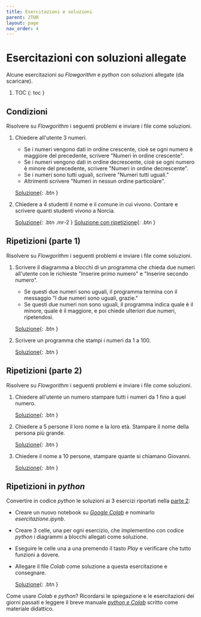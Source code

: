 ```yaml
---
title: Esercitazioni e soluzioni
parent: 2TUR
layout: page
nav_order: 4
---
```


# Esercitazioni con soluzioni allegate

Alcune esercitazioni su _Flowgorithm_ e _python_ con soluzioni allegate (da scaricare).

1. TOC
{: toc }

## Condizioni

Risolvere su _Flowgorithm_ i seguenti problemi e inviare i file come soluzioni.

1. Chiedere all'utente 3 numeri.
   - Se i numeri vengono dati in ordine crescente, cioè se ogni numero
     è maggiore del precedente, scrivere "Numeri in ordine crescente".
   - Se i numeri vengono dati in ordine decrescente,
     cioè se ogni numero è minore del precedente, scrivere "Numeri in ordine decrescente".
   - Se i numeri sono tutti uguali, scrivere "Numeri tutti uguali."
   - Altrimenti scrivere "Numeri in nessun ordine particolare".

   [Soluzione](condizioni/es1_crescente_decrescente.fprg){: .btn }

2. Chiedere a 4 studenti il nome e il comune in cui vivono.
   Contare e scrivere quanti studenti vivono a Norcia.

   [Soluzione](condizioni/es2_studenti_da_norcia.fprg){: .btn .mr-2 }
   [Soluzione con ripetizione](condizioni/es2_studenti_da_norcia_loop.fprg){: .btn }

## Ripetizioni (parte 1)

Risolvere su _Flowgorithm_ i seguenti problemi e inviare i file come soluzioni.

1. Scrivere il diagramma a blocchi di un programma che chieda due numeri all'utente
   con le richieste "Inserire primo numero" e "Inserire secondo numero".
   - Se questi due numeri sono uguali, il programma termina con il messaggio
     "I due numeri sono uguali, grazie."
   - Se questi due numeri non sono uguali, il programma indica quale è il minore,
     quale è il maggiore, e poi chiede ulteriori due numeri, ripetendosi.

   [Soluzione](ripetizioni/es1_maggiore_minore.fprg){: .btn }

2. Scrivere un programma che stampi i numeri da 1 a 100.

   [Soluzione](ripetizioni/es2_100_numeri.fprg){: .btn }
   
## Ripetizioni (parte 2)

Risolvere su _Flowgorithm_ i seguenti problemi e inviare i file come soluzioni.

1. Chiedere all'utente un numero stampare tutti i numeri da 1 fino a quel numero.

   [Soluzione](ripetizioni2/es1_stampa_numeri.fprg){: .btn }

2. Chiedere a 5 persone il loro nome e la loro età. Stampare il nome della persona più grande.

   [Soluzione](ripetizioni2/es2_eta_max.fprg){: .btn }

3. Chiedere il nome a 10 persone, stampare quante si chiamano Giovanni.

   [Soluzione](ripetizioni2/es3_conta_giovanni.fprg){: .btn }

## Ripetizioni in _python_

Convertire in codice _python_ le soluzioni ai 3 esercizi riportati nella [parte 2](#ripetizioni-parte-2):

- Creare un nuovo notebook su [_Google Colab_](https://colab.research.google.com)
  e nominarlo _esercitazione.ipynb_.
- Creare 3 celle, una per ogni esercizio, che implementino con codice _python_
  i diagrammi a blocchi allegati come soluzione.
- Eseguire le celle una a una premendo il tasto _Play_ e verificare che tutto funzioni a dovere.
- Allegare il file _Colab_ come soluzione a questa esercitazione e consegnare.

  [Soluzione](ripetizioni2/esercitazione.ipynb){: .btn }

Come usare _Colab_ e _python_? Ricordarsi le spiegazione e le esercitazioni dei giorni passati e leggere il breve manuale [_python e Colab_](../codice/index.md) scritto come materiale didattico.
